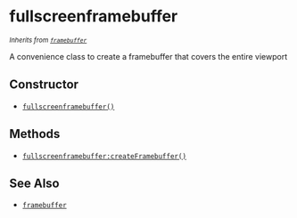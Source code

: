 fullscreenframebuffer
=====================

<small>_Inherits from [`framebuffer`](framebuffer)_</small>

A convenience class to create a framebuffer that covers the entire viewport

Constructor
-----------

* [`fullscreenframebuffer()`](fullscreenframebuffer.fullscreenframebuffer)

Methods
-------

* [`fullscreenframebuffer:createFramebuffer()`](fullscreenframebuffer.createFramebuffer)

See Also
--------

* [`framebuffer`](framebuffer)
